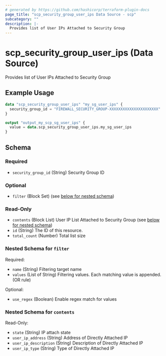 ```yaml
---
# generated by https://github.com/hashicorp/terraform-plugin-docs
page_title: "scp_security_group_user_ips Data Source - scp"
subcategory: ""
description: |-
  Provides list of User IPs Attached to Security Group
---
```


# scp_security_group_user_ips (Data Source)

Provides list of User IPs Attached to Security Group

## Example Usage

```terraform
data "scp_security_group_user_ips" "my_sg_user_ips" {
  security_group_id = "FIREWALL_SECURITY_GROUP-XXXXXXXXXXXXXXXXXXXXXX"
}

output "output_my_scp_sg_user_ips" {
  value = data.scp_security_group_user_ips.my_sg_user_ips
}
```

<!-- schema generated by tfplugindocs -->
## Schema

### Required

- `security_group_id` (String) Security Group ID

### Optional

- `filter` (Block Set) (see [below for nested schema](#nestedblock--filter))

### Read-Only

- `contents` (Block List) User IP List Attached to Security Group (see [below for nested schema](#nestedblock--contents))
- `id` (String) The ID of this resource.
- `total_count` (Number) Total list size

<a id="nestedblock--filter"></a>
### Nested Schema for `filter`

Required:

- `name` (String) Filtering target name
- `values` (List of String) Filtering values. Each matching value is appended. (OR rule)

Optional:

- `use_regex` (Boolean) Enable regex match for values


<a id="nestedblock--contents"></a>
### Nested Schema for `contents`

Read-Only:

- `state` (String) IP attach state
- `user_ip_address` (String) Address of Directly Attached IP
- `user_ip_description` (String) Description of Directly Attached IP
- `user_ip_type` (String) Type of Directly Attached IP


